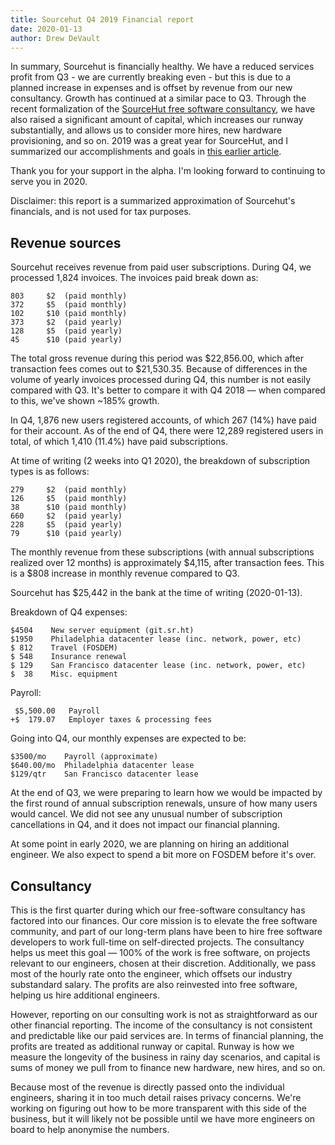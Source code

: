 ```yaml
---
title: Sourcehut Q4 2019 Financial report
date: 2020-01-13
author: Drew DeVault
---
```


In summary, Sourcehut is financially healthy. We have a reduced services profit
from Q3 - we are currently breaking even - but this is due to a planned increase
in expenses and is offset by revenue from our new consultancy. Growth has
continued at a similar pace to Q3. Through the recent formalization of the
[SourceHut free software consultancy](/consultancy), we have also raised a
significant amount of capital, which increases our runway substantially, and
allows us to consider more hires, new hardware provisioning, and so on. 2019 was
a great year for SourceHut, and I summarized our accomplishments and goals in
[this earlier article](/blog/2019-11-15-sourcehut-1-year-alpha/).

Thank you for your support in the alpha. I'm looking forward to continuing to
serve you in 2020.

Disclaimer: this report is a summarized approximation of Sourcehut's financials,
and is not used for tax purposes.

## Revenue sources

Sourcehut receives revenue from paid user subscriptions. During Q4, we processed
1,824 invoices. The invoices paid break down as:

    803     $2  (paid monthly)
    372     $5  (paid monthly)
    102     $10 (paid monthly)
    373     $2  (paid yearly)
    128     $5  (paid yearly)
    45      $10 (paid yearly)

The total gross revenue during this period was $22,856.00, which after
transaction fees comes out to $21,530.35. Because of differences in the volume
of yearly invoices processed during Q4, this number is not easily compared with
Q3. It's better to compare it with Q4 2018 &mdash; when compared to this, we've
shown ~185% growth.

In Q4, 1,876 new users registered accounts, of which 267 (14%) have paid for
their account. As of the end of Q4, there were 12,289 registered users in total,
of which 1,410 (11.4%) have paid subscriptions.

At time of writing (2 weeks into Q1 2020), the breakdown of subscription types
is as follows:

    279     $2  (paid monthly)
    126     $5  (paid monthly)
    38      $10 (paid monthly)
    660     $2  (paid yearly)
    228     $5  (paid yearly)
    79      $10 (paid yearly)

The monthly revenue from these subscriptions (with annual subscriptions realized
over 12 months) is approximately $4,115, after transaction fees. This is a $808
increase in monthly revenue compared to Q3.

Sourcehut has $25,442 in the bank at the time of writing (2020-01-13).

Breakdown of Q4 expenses:

    $4504    New server equipment (git.sr.ht)
    $1950    Philadelphia datacenter lease (inc. network, power, etc)
    $ 812    Travel (FOSDEM)
    $ 548    Insurance renewal
    $ 129    San Francisco datacenter lease (inc. network, power, etc)
    $  38    Misc. equipment

Payroll:

     $5,500.00   Payroll
    +$  179.07   Employer taxes & processing fees

Going into Q4, our monthly expenses are expected to be:

    $3500/mo    Payroll (approximate)
    $640.00/mo  Philadelphia datacenter lease
    $129/qtr    San Francisco datacenter lease

At the end of Q3, we were preparing to learn how we would be impacted by the
first round of annual subscription renewals, unsure of how many users would
cancel. We did not see any unusual number of subscription cancellations in Q4,
and it does not impact our financial planning.

At some point in early 2020, we are planning on hiring an additional engineer.
We also expect to spend a bit more on FOSDEM before it's over.

## Consultancy

This is the first quarter during which our free-software consultancy has
factored into our finances. Our core mission is to elevate the free software
community, and part of our long-term plans have been to hire free software
developers to work full-time on self-directed projects. The consultancy helps us
meet this goal &mdash; 100% of the work is free software, on projects relevant
to our engineers, chosen at their discretion. Additionally, we pass most of the
hourly rate onto the engineer, which offsets our industry substandard salary.
The profits are also reinvested into free software, helping us hire additional
engineers.

However, reporting on our consulting work is not as straightforward as our other
financial reporting. The income of the consultancy is not consistent and
predictable like our paid services are. In terms of financial planning, the
profits are treated as additional runway or capital. Runway is how we measure
the longevity of the business in rainy day scenarios, and capital is sums of
money we pull from to finance new hardware, new hires, and so on.

Because most of the revenue is directly passed onto the individual engineers,
sharing it in too much detail raises privacy concerns. We're working on figuring
out how to be more transparent with this side of the business, but it will
likely not be possible until we have more engineers on board to help anonymise
the numbers.
